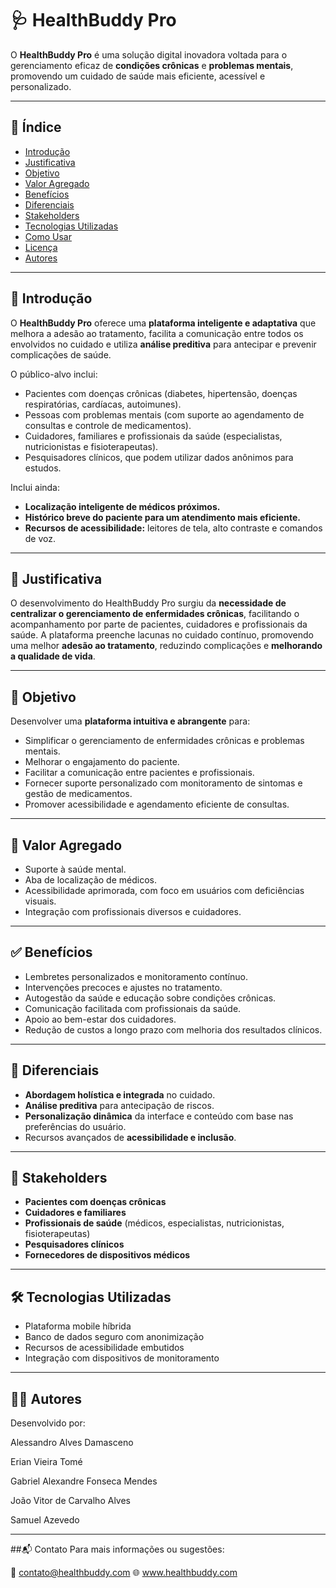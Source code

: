 # 🩺 HealthBuddy Pro

O **HealthBuddy Pro** é uma solução digital inovadora voltada para o gerenciamento eficaz de **condições crônicas** e **problemas mentais**, promovendo um cuidado de saúde mais eficiente, acessível e personalizado.

---

## 📘 Índice

- [Introdução](#introdução)
- [Justificativa](#justificativa)
- [Objetivo](#objetivo)
- [Valor Agregado](#valor-agregado)
- [Benefícios](#benefícios)
- [Diferenciais](#diferenciais)
- [Stakeholders](#stakeholders)
- [Tecnologias Utilizadas](#tecnologias-utilizadas)
- [Como Usar](#como-usar)
- [Licença](#licença)
- [Autores](#autores)

---

## 📌 Introdução

O **HealthBuddy Pro** oferece uma **plataforma inteligente e adaptativa** que melhora a adesão ao tratamento, facilita a comunicação entre todos os envolvidos no cuidado e utiliza **análise preditiva** para antecipar e prevenir complicações de saúde.

O público-alvo inclui:
- Pacientes com doenças crônicas (diabetes, hipertensão, doenças respiratórias, cardíacas, autoimunes).
- Pessoas com problemas mentais (com suporte ao agendamento de consultas e controle de medicamentos).
- Cuidadores, familiares e profissionais da saúde (especialistas, nutricionistas e fisioterapeutas).
- Pesquisadores clínicos, que podem utilizar dados anônimos para estudos.

Inclui ainda:
- **Localização inteligente de médicos próximos.**
- **Histórico breve do paciente para um atendimento mais eficiente.**
- **Recursos de acessibilidade:** leitores de tela, alto contraste e comandos de voz.

---

## 🧠 Justificativa

O desenvolvimento do HealthBuddy Pro surgiu da **necessidade de centralizar o gerenciamento de enfermidades crônicas**, facilitando o acompanhamento por parte de pacientes, cuidadores e profissionais da saúde. A plataforma preenche lacunas no cuidado contínuo, promovendo uma melhor **adesão ao tratamento**, reduzindo complicações e **melhorando a qualidade de vida**.

---

## 🎯 Objetivo

Desenvolver uma **plataforma intuitiva e abrangente** para:

- Simplificar o gerenciamento de enfermidades crônicas e problemas mentais.
- Melhorar o engajamento do paciente.
- Facilitar a comunicação entre pacientes e profissionais.
- Fornecer suporte personalizado com monitoramento de sintomas e gestão de medicamentos.
- Promover acessibilidade e agendamento eficiente de consultas.

---

## 💎 Valor Agregado

- Suporte à saúde mental.
- Aba de localização de médicos.
- Acessibilidade aprimorada, com foco em usuários com deficiências visuais.
- Integração com profissionais diversos e cuidadores.

---

## ✅ Benefícios

- Lembretes personalizados e monitoramento contínuo.
- Intervenções precoces e ajustes no tratamento.
- Autogestão da saúde e educação sobre condições crônicas.
- Comunicação facilitada com profissionais da saúde.
- Apoio ao bem-estar dos cuidadores.
- Redução de custos a longo prazo com melhoria dos resultados clínicos.

---

## 🌟 Diferenciais

- **Abordagem holística e integrada** no cuidado.
- **Análise preditiva** para antecipação de riscos.
- **Personalização dinâmica** da interface e conteúdo com base nas preferências do usuário.
- Recursos avançados de **acessibilidade e inclusão**.

---

## 👥 Stakeholders

- **Pacientes com doenças crônicas**
- **Cuidadores e familiares**
- **Profissionais de saúde** (médicos, especialistas, nutricionistas, fisioterapeutas)
- **Pesquisadores clínicos**
- **Fornecedores de dispositivos médicos**

---

## 🛠 Tecnologias Utilizadas

- Plataforma mobile híbrida
- Banco de dados seguro com anonimização
- Recursos de acessibilidade embutidos
- Integração com dispositivos de monitoramento

---

## 👨‍💻 Autores
Desenvolvido por:

Alessandro Alves Damasceno

Erian Vieira Tomé

Gabriel Alexandre Fonseca Mendes

João Vitor de Carvalho Alves

Samuel Azevedo

---

##📬 Contato
Para mais informações ou sugestões:

📧 contato@healthbuddy.com
🌐 www.healthbuddy.com
